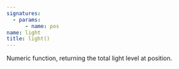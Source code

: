 ```yaml
---
signatures:
  - params:
      - name: pos
name: light
title: light()
---
```



Numeric function, returning the total light level at position.
